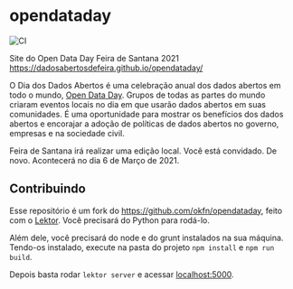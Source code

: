 # opendataday

![CI](https://github.com/DadosAbertosDeFeira/opendataday/workflows/CI/badge.svg)

Site do Open Data Day Feira de Santana 2021 https://dadosabertosdefeira.github.io/opendataday/

O Dia dos Dados Abertos é uma celebração anual dos dados abertos em todo o mundo, [Open Data Day](https://opendataday.org/pt_br/). Grupos de todas as partes do mundo criaram eventos locais no dia em que usarão dados abertos em suas comunidades. É uma oportunidade para mostrar os benefícios dos dados abertos e encorajar a adoção de políticas de dados abertos no governo, empresas e na sociedade civil.

Feira de Santana irá realizar uma edição local. Você está convidado. De novo. Acontecerá no dia 6 de Março de 2021.

## Contribuindo

Esse repositório é um fork do https://github.com/okfn/opendataday, feito com o [Lektor](https://www.getlektor.com/). Você precisará do Python para rodá-lo.

Além dele, você precisará do node e do grunt instalados na sua máquina. Tendo-os instalado,
execute na pasta do projeto `npm install` e `npm run build`.

Depois basta rodar `lektor server` e acessar [localhost:5000](http://localhost:5000/).
